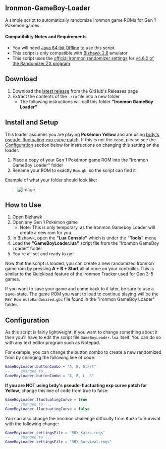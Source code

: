 ## Ironmon-GameBoy-Loader
A simple script to automatically randomize Ironmon game ROMs for Gen 1 Pokémon games.

#### Compatibility Notes and Requirements
- You will need [Java 64-bit Offline](https://www.java.com/en/download/manual.jsp) to use this script
- This script is only compatible with [Bizhawk 2.8](https://github.com/TASEmulators/BizHawk/releases/tag/2.8) emulator
- This script uses the [official Ironmon randomizer settings](https://gist.github.com/UTDZac/a147c497424dfbd537d8c4b0c22b5621#red--blue--yellow) for [v4.6.0 of the Randomizer ZX program](https://github.com/Ajarmar/universal-pokemon-randomizer-zx/releases/tag/v4.6.0)

## Download
1) Download the [latest release](https://github.com/UTDZac/Ironmon-GameBoy-Loader/releases/latest) from the GitHub's Releases page
2) Extract the contents of the `.zip` file into a new folder
   - The following instructions will call this folder **"Ironmon GameBoy Loader"**

## Install and Setup
This loader assumes you are playing **Pokémon Yellow** and are using [brdy's pseudo-fluctuating exp curve patch](https://drive.google.com/file/d/1z4pOs0tnzb-FV7_vuSKQT_JEl6wqhFGJ/view?usp=share_link). If this is not the case, please see the [Configuration](https://github.com/UTDZac/Ironmon-GameBoy-Loader#configuration) section below for instructions on changing this setting on the loader.
1) Place a copy of your Gen 1 Pokémon game ROM into the "Ironmon GameBoy Loader" folder
2) Rename your ROM to exactly `Rom.gb`, so the script can find it

Example of what your folder should look like:

   > ![image](https://user-images.githubusercontent.com/4258818/222988428-ec828464-dcbc-4ca1-985e-33dc206a2f83.png)

## How to Use
1) Open Bizhawk
2) Open any Gen 1 Pokémon game
   - Note: This is only temporary, as the Ironmon Gameboy Loader will create a new rom for you.
3) In Bizhawk, open the **"Lua Console"** which is under the **"Tools"** menu
4) Load the **"GameBoyLoader.lua"** script file from the "Ironmon GameBoy Loader" folder
5) You're all set and ready to go!

Now that the script is loaded, you can create a new randomized Ironmon game rom by pressing **A + B + Start** all at once on your controller. This is similar to the Quickload feature of the Ironmon Tracker used for Gen 3-5 games.

If you want to save your game and come back to it later, be sure to use a save-state. The game ROM you want to load to continue playing will be the `RBY Rom AutoRandomized.gbc` file found in the "Ironmon GameBoy Loader" folder.

## Configuration
As this script is fairly lightweight, if you want to change something about it then you'll have to edit the script file `GameBoyLoader.lua` itself. You can do so with any text editor program such as Notepad.

For example, you can change the button combo to create a new randomized from by changing the following line of code:
```lua
GameBoyLoader.buttonCombo = "A, B, Start"
-- ... changed to ...
GameBoyLoader.buttonCombo = "A, B, L, R"
```

**If you are NOT using brdy's pseudo-fluctuating exp curve patch for Yellow**, change this line of code from true to false:
```lua
GameBoyLoader.fluctuatingCurve = true
-- ... changed to ...
GameBoyLoader.fluctuatingCurve = false
```

You can also change the Ironmon challenge difficulty from Kaizo to Survival with the following change:
```lua
GameBoyLoader.settingsFile = "RBY_Kaizo.rnqs"
-- ... changed to ...
GameBoyLoader.settingsFile = "RBY_Survival.rnqs"
```

